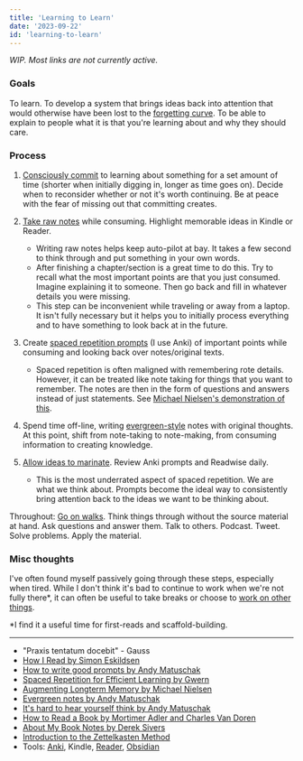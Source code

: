 ```yaml
---
title: 'Learning to Learn'
date: '2023-09-22'
id: 'learning-to-learn'
---
```

*WIP. Most links are not currently active.*

### Goals

To learn. To develop a system that brings ideas back into attention that would otherwise have been lost to the [forgetting curve](https://en.wikipedia.org/wiki/Forgetting_curve). To be able to explain to people what it is that you're learning about and why they should care.

### Process

1. [Consciously commit]() to learning about something for a set amount of time (shorter when initially digging in, longer as time goes on). Decide when to reconsider whether or not it's worth continuing. Be at peace with the fear of missing out that committing creates.

2. [Take raw notes](https://granthale.com/books) while consuming. Highlight memorable ideas in Kindle or Reader.

    - Writing raw notes helps keep auto-pilot at bay. It takes a few second to think through and put something in your own words.
    - After finishing a chapter/section is a great time to do this. Try to recall what the most important points are that you just consumed. Imagine explaining it to someone. Then go back and fill in whatever details you were missing.
    - This step can be inconvenient while traveling or away from a laptop. It isn't fully necessary but it helps you to initially process everything and to have something to look back at in the future.

3. Create [spaced repetition prompts]() (I use Anki) of important points while consuming and looking back over notes/original texts.

    - Spaced repetition is often maligned with remembering rote details. However, it can be treated like note taking for things that you want to remember. The notes are then in the form of questions and answers instead of just statements. See [Michael Nielsen's demonstration of this](http://augmentingcognition.com/ltm.html).

4. Spend time off-line, writing [evergreen-style]() notes with original thoughts. At this point, shift from note-taking to note-making, from consuming information to creating knowledge.

5. [Allow ideas to marinate](). Review Anki prompts and Readwise daily.

    - This is the most underrated aspect of spaced repetition. We are what we think about. Prompts become the ideal way to consistently bring attention back to the ideas we want to be thinking about.

Throughout: [Go on walks](). Think things through without the source material at hand. Ask questions and answer them. Talk to others. Podcast. Tweet. Solve problems. Apply the material. 

### Misc thoughts

 I've often found myself passively going through these steps, especially when tired. While I don't think it's bad to continue to work when we're not fully there*, it can often be useful to take breaks or choose to [work on other things](https://jakobgreenfeld.com/personal-productivity).

*I find it a useful time for first-reads and scaffold-building.

----

- "Praxis tentatum docebit" - Gauss
- [How I Read by Simon Eskildsen](https://sirupsen.com/read)
- [How to write good prompts by Andy Matuschak](https://andymatuschak.org/prompts/)
- [Spaced Repetition for Efficient Learning by Gwern](https://gwern.net/spaced-repetition)
- [Augmenting Longterm Memory by Michael Nielsen](http://augmentingcognition.com/ltm.html)
- [Evergreen notes by Andy Matuschak](https://notes.andymatuschak.org/Evergreen_notes)
- [It's hard to hear yourself think by Andy Matuschak](https://notes.andymatuschak.org/It%E2%80%99s_hard_to_hear_yourself_think)
- [How to Read a Book by Mortimer Adler and Charles Van Doren](https://www.amazon.com/How-Read-Book-Classic-Intelligent/dp/0671212095)
- [About My Book Notes by Derek Sivers](https://sive.rs/bfaq)
- [Introduction to the Zettelkasten Method](https://zettelkasten.de/introduction/)
- Tools: [Anki](https://ankiweb.net/), Kindle, [Reader](https://readwise.io/read), [Obsidian](https://obsidian.md/)
